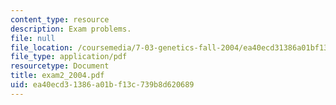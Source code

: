 ```yaml
---
content_type: resource
description: Exam problems.
file: null
file_location: /coursemedia/7-03-genetics-fall-2004/ea40ecd31386a01bf13c739b8d620689_exam2_2004.pdf
file_type: application/pdf
resourcetype: Document
title: exam2_2004.pdf
uid: ea40ecd3-1386-a01b-f13c-739b8d620689
---
```

